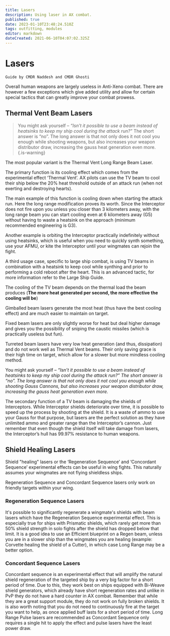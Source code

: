 ```yaml
---
title: Lasers
description: Using laser in AX combat.
published: true
date: 2023-01-10T23:48:24.510Z
tags: outfitting, modules
editor: markdown
dateCreated: 2021-06-10T04:07:02.325Z
---
```


# Lasers
`Guide by CMDR Naddesh and CMDR Ghosti`

Overall human weapons are largely useless in Anti-Xeno combat. There are however a few exceptions which give added utility and allow for certain special tactics that can greatly improve your combat prowess.

## Thermal Vent Beam Lasers

> You might ask yourself – *“Isn’t it possible to use a beam instead of heatsinks to keep my ship cool during the attack run?”* The short answer is “no”. The long answer is that not only does it not cool you enough while shooting weapons, but also increases your weapon distributor draw, increasing the gauss heat generation even more.
{.is-warning}

The most popular variant is the Thermal Vent Long Range Beam Laser.

The primary function is its cooling effect which comes from the experimental effect ‘Thermal Vent’. AX pilots can use the TV beam to cool their ship below the 20% heat threshold outside of an attack run (when not exerting and destroying hearts).

The main example of this function is cooling down when starting the attack run. Here the long range modification proves its worth. Since the Interceptor does not fire upon you unless you closer than 3 kilometers away, with the long range beam you can start cooling even at 6 kilometers away (G5) without having to waste a heatsink on the approach (minimum recommended engineering is G3).

Another example is orbiting the Interceptor practically indefinitely without using heatsinks, which is useful when you need to quickly synth something, use your AFMU, or kite the Interceptor until your wingmates can rejoin the fight.

A third usage case, specific to large ship combat, is using TV beams in combination with a heatsink to keep cool while synthing and prior to performing a cold reboot after the heart. This is an advanced tactic, for more information refer to the Large Ship Guide.

The cooling of the TV beam depends on the thermal load the beam produces (**The more heat generated per second, the more effective the cooling will be**)

Gimballed beam lasers generate the most heat (thus have the best cooling effect) and are much easier to maintain on target.

Fixed beam lasers are only slightly worse for heat but deal higher damage and gives you the possibility of sniping the caustic missiles (which is practically useless but fun).

Turreted beam lasers have very low heat generation (and thus, dissipation) and do not work well as Thermal Vent beams. Their only saving grace is their high time on target, which allow for a slower but more mindless cooling method.

You might ask yourself – *“Isn’t it possible to use a beam instead of heatsinks to keep my ship cool during the attack run?” The short answer is “no”. The long answer is that not only does it not cool you enough while shooting Gauss Cannons, but also increases your weapon distributor draw, increasing the gauss heat generation even more.*

The secondary function of a TV beam is damaging the shields of Interceptors. While Interceptor shields deteriorate over time, it is possible to speed up the process by shooting at the shield. It is a waste of ammo to use your Gauss for that purpose, but lasers are the perfect solution as they have unlimited ammo and greater range than the Interceptor’s cannon. Just remember that even though the shield itself will take damage from lasers, the Interceptor’s hull has 99.97% resistance to human weapons.

## Shield Healing Lasers

Shield "healing" lasers or the ‘Regeneration Sequence’ and ‘Concordant Sequence’ experimental effects can be useful in wing fights. This naturally assumes your wingmates are not flying shieldless ships.

Regeneration Sequence and Concordant Sequence lasers only work on friendly targets within your wing.

### Regeneration Sequence Lasers
It's possible to significantly regenerate a wingmate's shields with beam lasers which have the Regeneration Sequence experimental effect. This is especially true for ships with Prismatic shields, which rarely get more than 50% shield strength in solo fights after the shield has dropped below that limit. It is a good idea to use an Efficient blueprint on a Regen beam, unless you are in a slower ship than the wingmates you are healing (example: Corvette healing the shield of a Cutter), in which case Long Range may be a better option.

### Concordant Sequence Lasers
Concordant sequence is an experimental effect that will amplify the natural shield regeneration of the targeted ship by a very big factor for a short period of time. Due to this, they work best on ships equipped with Bi-Weave shield generators, which already have short regeneration rates and unlike in PvP they do not have a hard counter in AX combat. Remember that while they are a great support module, they do not work on fully broken shields. It is also worth noting that you do not need to continuously fire at the target you want to help, as once applied buff lasts for a short period of time. Long Range Pulse lasers are recommended as Concordant Sequence only requires a single hit to apply the effect and pulse lasers have the least power draw.